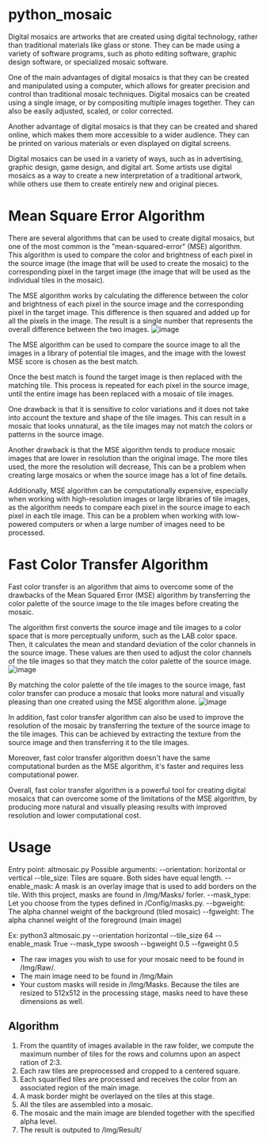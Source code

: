 # python_mosaic #
Digital mosaics are artworks that are created using digital technology, rather than traditional materials like glass or stone. They can be made using a variety of software programs, such as photo editing software, graphic design software, or specialized mosaic software.

One of the main advantages of digital mosaics is that they can be created and manipulated using a computer, which allows for greater precision and control than traditional mosaic techniques. Digital mosaics can be created using a single image, or by compositing multiple images together. They can also be easily adjusted, scaled, or color corrected.

Another advantage of digital mosaics is that they can be created and shared online, which makes them more accessible to a wider audience. They can be printed on various materials or even displayed on digital screens.

Digital mosaics can be used in a variety of ways, such as in advertising, graphic design, game design, and digital art. Some artists use digital mosaics as a way to create a new interpretation of a traditional artwork, while others use them to create entirely new and original pieces.

# Mean Square Error Algorithm #

There are several algorithms that can be used to create digital mosaics, but one of the most common is the "mean-squared-error" (MSE) algorithm. This algorithm is used to compare the color and brightness of each pixel in the source image (the image that will be used to create the mosaic) to the corresponding pixel in the target image (the image that will be used as the individual tiles in the mosaic).

The MSE algorithm works by calculating the difference between the color and brightness of each pixel in the source image and the corresponding pixel in the target image. This difference is then squared and added up for all the pixels in the image. The result is a single number that represents the overall difference between the two images.
![image](https://user-images.githubusercontent.com/83893249/215243004-c0ded7a8-9ba6-43ef-bf13-6b9046fb4363.png)


The MSE algorithm can be used to compare the source image to all the images in a library of potential tile images, and the image with the lowest MSE score is chosen as the best match.

Once the best match is found the target image is then replaced with the matching tile. This process is repeated for each pixel in the source image, until the entire image has been replaced with a mosaic of tile images.

One drawback is that it is sensitive to color variations and it does not take into account the texture and shape of the tile images. This can result in a mosaic that looks unnatural, as the tile images may not match the colors or patterns in the source image.

Another drawback is that the MSE algorithm tends to produce mosaic images that are lower in resolution than the original image. The more tiles used, the more the resolution will decrease, This can be a problem when creating large mosaics or when the source image has a lot of fine details.

Additionally, MSE algorithm can be computationally expensive, especially when working with high-resolution images or large libraries of tile images, as the algorithm needs to compare each pixel in the source image to each pixel in each tile image. This can be a problem when working with low-powered computers or when a large number of images need to be processed.

# Fast Color Transfer Algorithm #

Fast color transfer is an algorithm that aims to overcome some of the drawbacks of the Mean Squared Error (MSE) algorithm by transferring the color palette of the source image to the tile images before creating the mosaic.

The algorithm first converts the source image and tile images to a color space that is more perceptually uniform, such as the LAB color space. Then, it calculates the mean and standard deviation of the color channels in the source image. These values are then used to adjust the color channels of the tile images so that they match the color palette of the source image.
![image](https://user-images.githubusercontent.com/83893249/215278168-27c5e62f-d446-4208-9902-fc8cb7999f8a.png)

By matching the color palette of the tile images to the source image, fast color transfer can produce a mosaic that looks more natural and visually pleasing than one created using the MSE algorithm alone.
![image](https://user-images.githubusercontent.com/83893249/215278314-f315b110-502b-4c70-8aa1-5c5240743656.png)

In addition, fast color transfer algorithm can also be used to improve the resolution of the mosaic by transferring the texture of the source image to the tile images. This can be achieved by extracting the texture from the source image and then transferring it to the tile images.

Moreover, fast color transfer algorithm doesn't have the same computational burden as the MSE algorithm, it's faster and requires less computational power.

Overall, fast color transfer algorithm is a powerful tool for creating digital mosaics that can overcome some of the limitations of the MSE algorithm, by producing more natural and visually pleasing results with improved resolution and lower computational cost.

# Usage #

Entry point: altmosaic.py
Possible arguments:
  --orientation: horizontal or vertical
  --tile_size: Tiles are square. Both sides have equal length.
  --enable_mask: A mask is an overlay image that is used to add borders on the tile. With this project, masks are found in /Img/Masks/ forler.
  --mask_type: Let you choose from the types defined in /Config/masks.py. 
  --bgweight: The alpha channel weight of the background (tiled mosaic) 
  --fgweight: The alpha channel weight of the foreground (main image)

Ex: python3 altmosaic.py --orientation horizontal --tile_size 64 --enable_mask True --mask_type swoosh --bgweight 0.5 --fgweight 0.5
  
* The raw images you wish to use for your mosaic need to be found in /Img/Raw/.
* The main image need to be found in /Img/Main
* Your custom masks will reside in /Img/Masks. Because the tiles are resized to 512x512 in the processing stage, masks need to have these dimensions as   well.

## Algorithm ##
1. From the quantity of images available in the raw folder, we compute the maximum number of tiles for the rows and columns upon an aspect ration of 2:3.
2. Each raw tiles are preprocessed and cropped to a centered square. 
3. Each squarified tiles are processed and receives the color from an associated region of the main image.
4. A mask border might be overlayed on the tiles at this stage.
5. All the tiles are assembled into a mosaic.
6. The mosaic and the main image are blended together with the specified alpha level.
7. The result is outputed to /Img/Result/

